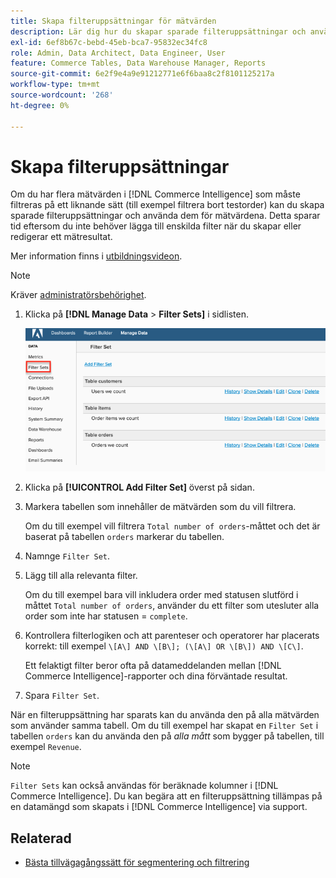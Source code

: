 ```yaml
---
title: Skapa filteruppsättningar för mätvärden
description: Lär dig hur du skapar sparade filteruppsättningar och använder dem på mätvärdena.
exl-id: 6ef8b67c-bebd-45eb-bca7-95832ec34fc8
role: Admin, Data Architect, Data Engineer, User
feature: Commerce Tables, Data Warehouse Manager, Reports
source-git-commit: 6e2f9e4a9e91212771e6f6baa8c2f8101125217a
workflow-type: tm+mt
source-wordcount: '268'
ht-degree: 0%

---
```


# Skapa filteruppsättningar

Om du har flera mätvärden i [!DNL Commerce Intelligence] som måste filtreras på ett liknande sätt (till exempel filtrera bort testorder) kan du skapa sparade filteruppsättningar och använda dem för mätvärdena. Detta sparar tid eftersom du inte behöver lägga till enskilda filter när du skapar eller redigerar ett mätresultat.

Mer information finns i [utbildningsvideon](https://experienceleague.adobe.com/docs/commerce-knowledge-base/kb/how-to/mbi-training-video-filter-sets.html).

>[!NOTE]
>
>Kräver [administratörsbehörighet](../../administrator/user-management/user-management.md).

1. Klicka på **[!DNL Manage Data** > **Filter Sets]** i sidlisten.

   ![](../../assets/create-filter-sets.png)

1. Klicka på **[!UICONTROL Add Filter Set]** överst på sidan.

1. Markera tabellen som innehåller de mätvärden som du vill filtrera.

   Om du till exempel vill filtrera `Total number of orders`-måttet och det är baserat på tabellen `orders` markerar du tabellen.

1. Namnge `Filter Set`.

1. Lägg till alla relevanta filter.

   Om du till exempel bara vill inkludera order med statusen slutförd i måttet `Total number of orders`, använder du ett filter som utesluter alla order som inte har statusen = `complete`.

1. Kontrollera filterlogiken och att parenteser och operatorer har placerats korrekt: till exempel `\[A\] AND \[B\]; (\[A\] OR \[B\]) AND \[C\]`.

   Ett felaktigt filter beror ofta på datameddelanden mellan [!DNL Commerce Intelligence]-rapporter och dina förväntade resultat.

1. Spara `Filter Set`.

När en filteruppsättning har sparats kan du använda den på alla mätvärden som använder samma tabell. Om du till exempel har skapat en `Filter Set` i tabellen `orders` kan du använda den på *alla mått* som bygger på tabellen, till exempel `Revenue`.

>[!NOTE]
>
>`Filter Sets` kan också användas för beräknade kolumner i [!DNL Commerce Intelligence]. Du kan begära att en filteruppsättning tillämpas på en datamängd som skapats i [!DNL Commerce Intelligence] via support.

## Relaterad

* [Bästa tillvägagångssätt för segmentering och filtrering](../../best-practices/segment-filter.md)
